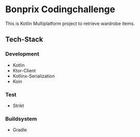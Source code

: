 # Bonprix Codingchallenge

This is Kotlin Multiplatform project to retrieve wardrobe items.

## Tech-Stack

### Development
- Kotlin
- Ktor-Client
- Kotlinx-Serialization
- Koin

### Test
- Strikt

### Buildsystem
- Gradle
